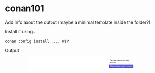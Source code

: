 
# conan101

Add info about the output (maybe a minimal template inside the folder?)

Install it using...

```bash
conan config install .... WIP
```

Output

<p align="center">
    <img src="conan101.png" width="350" title="conan101">
</p>